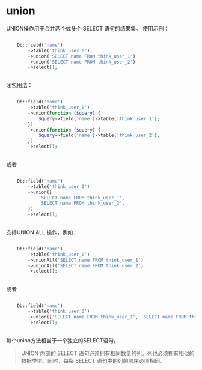 # union

UNION操作用于合并两个或多个 SELECT 语句的结果集。
使用示例：
```php

    Db::field('name')
        ->table('think_user_0')
        ->union('SELECT name FROM think_user_1')
        ->union('SELECT name FROM think_user_2')
        ->select();
    

```
闭包用法：
```php

    Db::field('name')
        ->table('think_user_0')
        ->union(function ($query) {
            $query->field('name')->table('think_user_1');
        })
        ->union(function ($query) {
            $query->field('name')->table('think_user_2');
        })
        ->select();
    

```
或者
```php

    Db::field('name')
        ->table('think_user_0')
        ->union([
            'SELECT name FROM think_user_1',
            'SELECT name FROM think_user_2',
        ])
        ->select();
    

```
支持UNION ALL 操作，例如：
```php

    Db::field('name')
        ->table('think_user_0')
        ->unionAll('SELECT name FROM think_user_1')
        ->unionAll('SELECT name FROM think_user_2')
        ->select();
    

```
或者
```php

    Db::field('name')
        ->table('think_user_0')
        ->union(['SELECT name FROM think_user_1', 'SELECT name FROM think_user_2'], true)
        ->select();
    

```
每个union方法相当于一个独立的SELECT语句。
> UNION 内部的 SELECT 语句必须拥有相同数量的列。列也必须拥有相似的数据类型。同时，每条 SELECT 语句中的列的顺序必须相同。
